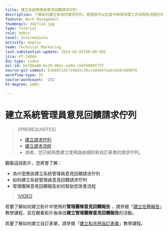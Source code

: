```yaml
---
title: 建立系統管理員意見回饋請求佇列
description: 了解如何建立有用的請求佇列，管理員可以在其中取得有關工作流程和流程的意見回饋。
feature: Work Management
thumbnail: 3427124.jpg
type: Tutorial
role: Admin
level: Intermediate
activity: deploy
team: Technical Marketing
last-substantial-update: 2024-02-01T00:00:00Z
jira: KT-14864
doc-type: video
exl-id: bef0ba6b-6c29-46ec-ae0d-c54f5609ff5f
source-git-commit: 61b6971457198d2c39cc4dab67aebc6e8c6988f6
workflow-type: ht
source-wordcount: '151'
ht-degree: 100%

---
```


# 建立系統管理員意見回饋請求佇列

>[!PREREQUISITES]
>
>* [建立請求佇列](https://experienceleague.adobe.com/docs/workfront-learn/tutorials-workfront/manage-work/request-queues/create-a-request-queue.html)
>* [建立請求流程](https://experienceleague.adobe.com/docs/workfront-learn/tutorials-workfront/manage-work/request-queues/create-a-request-flow.html)
>* 或者，您已經熟悉建立使用路由規則和自訂表單的請求佇列。


觀看這段影片，您將會了解：

* 為什麼應該建立系統管理員意見回饋請求佇列
* 如何建立系統管理員意見回饋請求佇列
* 管理團隊意見回饋報告如何幫助您改善流程

>[!VIDEO](https://video.tv.adobe.com/v/3427124/?quality=12&learn=on)

若要了解如何建立影片中使用的&#x200B;**管理團隊意見回饋報告** ，請參閱「[建立任務報告](https://experienceleague.adobe.com/docs/workfront-learn/tutorials-workfront/reporting/basic-reporting/create-a-task-report.html?lang=zh-Hant)」教學課程，並在觀看影片後尋找&#x200B;**建立管理團隊意見回饋報告**&#x200B;的活動。

若要了解如何建立自訂表單，請參閱「[建立和共用自訂表單](https://experienceleague.adobe.com/docs/workfront-learn/tutorials-workfront/custom-data/custom-forms/custom-forms-creating-and-sharing-a-custom-form.html)」教學課程。
